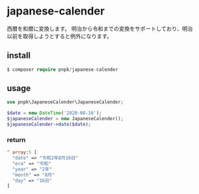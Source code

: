 # japanese-calender

西暦を和暦に変換します。
明治から令和までの変換をサポートしており、明治以前を取得しようとすると例外になります。

## install

```php
$ composer require pnpk/japanese-calender
```
## usage

```php
use pnpk\JapaneseCalender\JapaneseCalender;

$date = new DateTime('2020-08-16');
$japaneseCalender = new JapaneseCalender();
$japaneseCalender->date($date);
```

### return

```php
^ array:5 [
  "date" => "令和2年8月16日"
  "era" => "令和"
  "year" => "2年"
  "month" => "8月"
  "day" => "16日"
]
```
